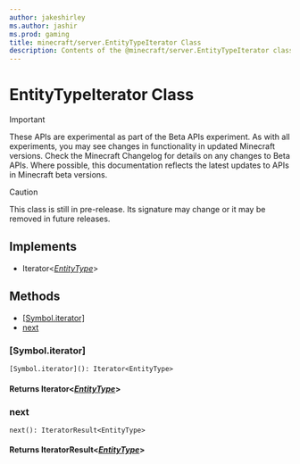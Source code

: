 ```yaml
---
author: jakeshirley
ms.author: jashir
ms.prod: gaming
title: minecraft/server.EntityTypeIterator Class
description: Contents of the @minecraft/server.EntityTypeIterator class.
---
```

# EntityTypeIterator Class
>[!IMPORTANT]
>These APIs are experimental as part of the Beta APIs experiment. As with all experiments, you may see changes in functionality in updated Minecraft versions. Check the Minecraft Changelog for details on any changes to Beta APIs. Where possible, this documentation reflects the latest updates to APIs in Minecraft beta versions.

> [!CAUTION]
> This class is still in pre-release.  Its signature may change or it may be removed in future releases.

## Implements
- Iterator&lt;[*EntityType*](EntityType.md)&gt;

## Methods
- [[Symbol.iterator]](#[symbol.iterator])
- [next](#next)

### **[Symbol.iterator]**
`
[Symbol.iterator](): Iterator<EntityType>
`

#### **Returns** Iterator&lt;[*EntityType*](EntityType.md)&gt;

### **next**
`
next(): IteratorResult<EntityType>
`

#### **Returns** IteratorResult&lt;[*EntityType*](EntityType.md)&gt;


